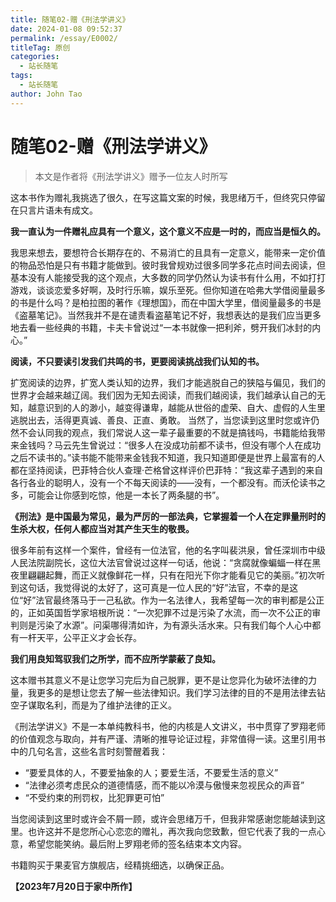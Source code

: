 ```yaml
---
title: 随笔02-赠《刑法学讲义》
date: 2024-01-08 09:52:37
permalink: /essay/E0002/
titleTag: 原创
categories:
  - 站长随笔
tags:
  - 站长随笔
author: John Tao
---
```

# 随笔02-赠《刑法学讲义》

> 本文是作者将《刑法学讲义》赠予一位友人时所写

这本书作为赠礼我挑选了很久，在写这篇文案的时候，我思绪万千，但终究只停留在只言片语未有成文。

**我一直认为一件赠礼应具有一个意义，这个意义不应是一时的，而应当是恒久的。**

我思来想去，要想符合长期存在的、不易消亡的且具有一定意义，能带来一定价值的物品恐怕是只有书籍才能做到。彼时我曾规劝过很多同学多花点时间去阅读，但基本没有人能接受我的这个观点，大多数的同学仍然认为读书有什么用，不如打打游戏，谈谈恋爱多好啊，及时行乐嘛，娱乐至死。但你知道在哈弗大学借阅量最多的书是什么吗？是柏拉图的著作《理想国》，而在中国大学里，借阅量最多的书是《盗墓笔记》。当然我并不是在谴责看盗墓笔记不好，我想表达的是我们应当更多地去看一些经典的书籍，卡夫卡曾说过“一本书就像一把利斧，劈开我们冰封的内心。”
<!-- more -->
**阅读，不只要读引发我们共鸣的书，更要阅读挑战我们认知的书。**

扩宽阅读的边界，扩宽人类认知的边界，我们才能逃脱自己的狭隘与偏见，我们的世界才会越来越辽阔。我们因为无知去阅读，而我们越阅读，我们越承认自己的无知，越意识到的人的渺小，越变得谦卑，越能从世俗的虚荣、自大、虚假的人生里逃脱出去，活得更真诚、善良、正直、勇敢。
当然了，当您读到这里时您或许仍然不会认同我的观点，我们常说人这一辈子最重要的不就是搞钱吗，书籍能给我带来金钱吗？马云先生曾说过：“很多人在没成功前都不读书，但没有哪个人在成功之后不读书的。”读书能不能带来金钱我不知道，我只知道即便是世界上最富有的人都在坚持阅读，巴菲特合伙人查理·芒格曾这样评价巴菲特：“我这辈子遇到的来自各行各业的聪明人，没有一个不每天阅读的——没有，一个都没有。而沃伦读书之多，可能会让你感到吃惊，他是一本长了两条腿的书”。

**《刑法》是中国最为常见，最为严厉的一部法典，它掌握着一个人在定罪量刑时的生杀大权，任何人都应当对其产生天生的敬畏。**

很多年前有这样一个案件，曾经有一位法官，他的名字叫裴洪泉，曾任深圳市中级人民法院副院长，这位大法官曾说过这样一句话，他说：“贪腐就像蝙蝠一样在黑夜里翩翩起舞，而正义就像鲜花一样，只有在阳光下你才能看见它的美丽。”初次听到这句话，我觉得说的太好了，这可真是一位人民的“好”法官，不幸的是这位“好”法官最终落马于一己私欲。作为一名法律人，我希望每一次的审判都是公正的，正如英国哲学家培根所说：“一次犯罪不过是污染了水流，而一次不公正的审判则是污染了水源”。问渠哪得清如许，为有源头活水来。只有我们每个人心中都有一杆天平，公平正义才会长存。

**我们用良知驾驭我们之所学，而不应所学蒙蔽了良知。**

这本赠书其意义不是让您学习完后为自己脱罪，更不是让您异化为破坏法律的力量，我更多的是想让您去了解一些法律知识。我们学习法律的目的不是用法律去钻空子谋取名利，而是为了维护法律的正义。

《刑法学讲义》不是一本单纯教科书，他的内核是人文讲义，书中贯穿了罗翔老师的价值观念与取向，并有严谨、清晰的推导论证过程，非常值得一读。这里引用书中的几句名言，这些名言时刻警醒着我：

- “要爱具体的人，不要爱抽象的人；要爱生活，不要爱生活的意义”
- “法律必须考虑民众的道德情感，而不能以冷漠与傲慢来忽视民众的声音”
- “不受约束的刑罚权，比犯罪更可怕”

当您阅读到这里时或许会不屑一顾，或许会思绪万千，但我非常感谢您能越读到这里。也许这并不是您所心心恋恋的赠礼，再次我向您致歉，但它代表了我的一点心意，希望您能笑纳。最后附上罗翔老师的签名结束本文内容。

书籍购买于果麦官方旗舰店，经精挑细选，以确保正品。

**【2023年7月20日于家中所作】**